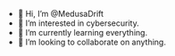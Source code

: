 - 👋 Hi, I’m @MedusaDrift
- 👀 I’m interested in cybersecurity.
- 🌱 I’m currently learning everything.
- 💞️ I’m looking to collaborate on anything.

<!---
MedusaDrift/MedusaDrift is a ✨ special ✨ repository because its `README.md` (this file) appears on your GitHub profile.
You can click the Preview link to take a look at your changes.
--->
